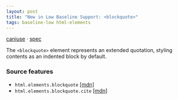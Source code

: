 ```yaml
---
layout: post
title: "New in Low Baseline Support: <blockquote>"
tags: baseline-low html-elements
---
```


[caniuse](https://caniuse.com/?search=blockquote) · [spec](https://html.spec.whatwg.org/multipage/grouping-content.html#the-blockquote-element)

The `<blockquote>` element represents an extended quotation, styling contents as an indented block by default.

### Source features

- ``html.elements.blockquote`` [[mdn]](https://developer.mozilla.org/en-US/search?q=html.elements.blockquote)
- ``html.elements.blockquote.cite`` [[mdn]](https://developer.mozilla.org/en-US/search?q=html.elements.blockquote.cite)
